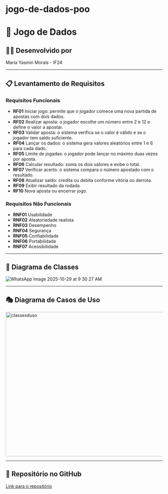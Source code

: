 # jogo-de-dados-poo
# 🎲 Jogo de Dados

## 👩‍💻 Desenvolvido por
Maria Yasmin Morais - IF24

---

## 📋 Levantamento de Requisitos

### Requisitos Funcionais
- **RF01** Iniciar jogo: permite que o jogador comece uma nova partida de apostas com dois dados.  
- **RF02** Realizar aposta: o jogador escolhe um número entre 2 e 12 e define o valor a apostar.  
- **RF03** Validar aposta: o sistema verifica se o valor é válido e se o jogador tem saldo suficiente.  
- **RF04** Lançar os dados: o sistema gera valores aleatórios entre 1 e 6 para cada dado.  
- **RF05** Limite de jogadas: o jogador pode lançar no máximo duas vezes por aposta.  
- **RF06** Calcular resultado: soma os dois valores e exibe o total.  
- **RF07** Verificar acerto: o sistema compara o número apostado com o resultado.  
- **RF08** Atualizar saldo: credita ou debita conforme vitória ou derrota.  
- **RF09** Exibir resultado da rodada.  
- **RF10** Nova aposta ou encerrar jogo.  

### Requisitos Não Funcionais
- **RNF01** Usabilidade  
- **RNF02** Aleatoriedade realista  
- **RNF03** Desempenho  
- **RNF04** Segurança  
- **RNF05** Confiabilidade  
- **RNF06** Portabilidade  
- **RNF07** Acessibilidade  

---

## 🧩 Diagrama de Classes
![WhatsApp Image 2025-10-29 at 9 30 27 AM](https://github.com/user-attachments/assets/4053b638-d831-474e-aeda-f010dcee3a8f)



---

## 🎭 Diagrama de Casos de Uso
<img width="568" height="462" alt="classesduso" src="https://github.com/user-attachments/assets/a4e786b8-d2c3-4824-a91a-a9b3df218325" />

---
## 🔗 Repositório no GitHub
[Link para o repositório](https://github.com/yasminveras/jogo-de-dados-poo)
